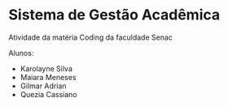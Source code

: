 # Sistema de Gestão Acadêmica
Atividade da matéria Coding da faculdade Senac

Alunos:
- Karolayne Silva
- Maiara Meneses
- Gilmar Adrian
- Quezia Cassiano
